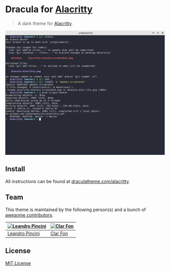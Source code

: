 # Dracula for [Alacritty](https://github.com/alacritty/alacritty)

> A dark theme for [Alacritty](https://github.com/alacritty/alacritty).

![Screenshot](./screenshot.png)

## Install

All instructions can be found at [draculatheme.com/alacritty](https://draculatheme.com/alacritty).

## Team

This theme is maintained by the following person(s) and a bunch of [awesome contributors](https://github.com/dracula/alacritty/graphs/contributors).

[![Leandro Pincini](https://avatars3.githubusercontent.com/u/57139?s=70&v=3)](https://github.com/leandropincini) | [![Clar Fon](https://avatars2.githubusercontent.com/u/15850505?s=70&v=3)](http://github.com/clarfon)
--- | ---
[Leandro Pincini](https://github.com/leandropincini) | [Clar Fon](https://github.com/clarfon)

## License

[MIT License](./LICENSE)
